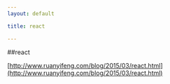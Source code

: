 ```yaml
---
layout: default

title: react

---
```


##react

[http://www.ruanyifeng.com/blog/2015/03/react.html](http://www.ruanyifeng.com/blog/2015/03/react.html)




    


